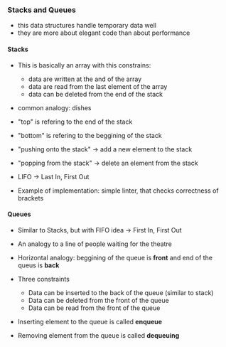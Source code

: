 ### Stacks and Queues

- this data structures handle temporary data well
- they are more about elegant code than about performance

#### Stacks

- This is basically an array with this constrains:

  - data are written at the and of the array
  - data are read from the last element of the array
  - data can be deleted from the end of the stack

- common analogy: dishes
- "top" is refering to the end of the stack
- "bottom" is refering to the beggining of the stack

- "pushing onto the stack" -> add a new element to the stack
- "popping from the stack" -> delete an element from the stack
- LIFO -> Last In, First Out

- Example of implementation: simple linter, that checks correctness of brackets

#### Queues

- Similar to Stacks, but with FIFO idea -> First In, First Out
- An analogy to a line of people waiting for the theatre
- Horizontal analogy: beggining of the queue is **front** and end of the queus is **back**

- Three constraints

  - Data can be inserted to the back of the queue (similar to stack)
  - Data can be deleted from the front of the queue
  - Data can be read from the front of the queue

- Inserting element to the queue is called **enqueue**
- Removing element from the queue is called **dequeuing**
